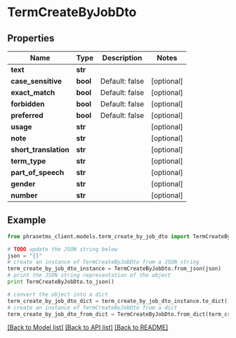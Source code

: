 # TermCreateByJobDto

## Properties

| Name                  | Type     | Description    | Notes      |
| --------------------- | -------- | -------------- | ---------- |
| **text**              | **str**  |                |
| **case_sensitive**    | **bool** | Default: false | [optional] |
| **exact_match**       | **bool** | Default: false | [optional] |
| **forbidden**         | **bool** | Default: false | [optional] |
| **preferred**         | **bool** | Default: false | [optional] |
| **usage**             | **str**  |                | [optional] |
| **note**              | **str**  |                | [optional] |
| **short_translation** | **str**  |                | [optional] |
| **term_type**         | **str**  |                | [optional] |
| **part_of_speech**    | **str**  |                | [optional] |
| **gender**            | **str**  |                | [optional] |
| **number**            | **str**  |                | [optional] |

## Example

```python
from phrasetms_client.models.term_create_by_job_dto import TermCreateByJobDto

# TODO update the JSON string below
json = "{}"
# create an instance of TermCreateByJobDto from a JSON string
term_create_by_job_dto_instance = TermCreateByJobDto.from_json(json)
# print the JSON string representation of the object
print TermCreateByJobDto.to_json()

# convert the object into a dict
term_create_by_job_dto_dict = term_create_by_job_dto_instance.to_dict()
# create an instance of TermCreateByJobDto from a dict
term_create_by_job_dto_from_dict = TermCreateByJobDto.from_dict(term_create_by_job_dto_dict)
```

[[Back to Model list]](../README.md#documentation-for-models) [[Back to API list]](../README.md#documentation-for-api-endpoints) [[Back to README]](../README.md)
